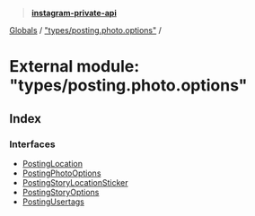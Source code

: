 > **[instagram-private-api](../README.md)**

[Globals](../README.md) / ["types/posting.photo.options"](_types_posting_photo_options_.md) /

# External module: "types/posting.photo.options"

## Index

### Interfaces

* [PostingLocation](../interfaces/_types_posting_photo_options_.postinglocation.md)
* [PostingPhotoOptions](../interfaces/_types_posting_photo_options_.postingphotooptions.md)
* [PostingStoryLocationSticker](../interfaces/_types_posting_photo_options_.postingstorylocationsticker.md)
* [PostingStoryOptions](../interfaces/_types_posting_photo_options_.postingstoryoptions.md)
* [PostingUsertags](../interfaces/_types_posting_photo_options_.postingusertags.md)